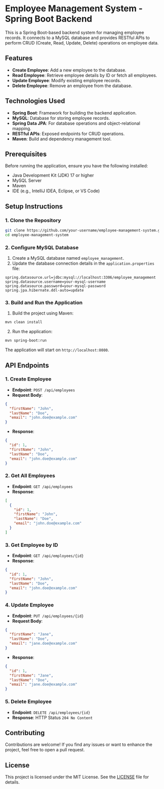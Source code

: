 # Employee Management System - Spring Boot Backend

This is a Spring Boot-based backend system for managing employee records. It connects to a MySQL database and provides RESTful APIs to perform CRUD (Create, Read, Update, Delete) operations on employee data.

## Features
- **Create Employee**: Add a new employee to the database.
- **Read Employee**: Retrieve employee details by ID or fetch all employees.
- **Update Employee**: Modify existing employee records.
- **Delete Employee**: Remove an employee from the database.

## Technologies Used
- **Spring Boot**: Framework for building the backend application.
- **MySQL**: Database for storing employee records.
- **Spring Data JPA**: For database operations and object-relational mapping.
- **RESTful APIs**: Exposed endpoints for CRUD operations.
- **Maven**: Build and dependency management tool.

## Prerequisites
Before running the application, ensure you have the following installed:
- Java Development Kit (JDK) 17 or higher
- MySQL Server
- Maven
- IDE (e.g., IntelliJ IDEA, Eclipse, or VS Code)

## Setup Instructions

### 1. Clone the Repository
```bash
git clone https://github.com/your-username/employee-management-system.git
cd employee-management-system
```

### 2. Configure MySQL Database
1. Create a MySQL database named `employee_management`.
2. Update the database connection details in the `application.properties` file:
  ```properties
  spring.datasource.url=jdbc:mysql://localhost:3306/employee_management
  spring.datasource.username=your-mysql-username
  spring.datasource.password=your-mysql-password
  spring.jpa.hibernate.ddl-auto=update
  ```

### 3. Build and Run the Application
1. Build the project using Maven:
  ```bash
  mvn clean install
  ```
2. Run the application:
  ```bash
  mvn spring-boot:run
  ```
  The application will start on `http://localhost:8080`.

## API Endpoints

### 1. Create Employee
- **Endpoint**: `POST /api/employees`
- **Request Body**:
 ```json
 {
   "firstName": "John",
   "lastName": "Doe",
   "email": "john.doe@example.com"
 }
 ```
- **Response**:
 ```json
 {
   "id": 1,
   "firstName": "John",
   "lastName": "Doe",
   "email": "john.doe@example.com"
 }
 ```

### 2. Get All Employees
- **Endpoint**: `GET /api/employees`
- **Response**:
 ```json
 [
   {
     "id": 1,
     "firstName": "John",
     "lastName": "Doe",
     "email": "john.doe@example.com"
   }
 ]
 ```

### 3. Get Employee by ID
- **Endpoint**: `GET /api/employees/{id}`
- **Response**:
 ```json
 {
   "id": 1,
   "firstName": "John",
   "lastName": "Doe",
   "email": "john.doe@example.com"
 }
 ```

### 4. Update Employee
- **Endpoint**: `PUT /api/employees/{id}`
- **Request Body**:
 ```json
 {
   "firstName": "Jane",
   "lastName": "Doe",
   "email": "jane.doe@example.com"
 }
 ```
- **Response**:
 ```json
 {
   "id": 1,
   "firstName": "Jane",
   "lastName": "Doe",
   "email": "jane.doe@example.com"
 }
 ```

### 5. Delete Employee
- **Endpoint**: `DELETE /api/employees/{id}`
- **Response**: HTTP Status `204 No Content`

## Contributing
Contributions are welcome! If you find any issues or want to enhance the project, feel free to open a pull request.

## License
This project is licensed under the MIT License. See the [LICENSE](LICENSE) file for details.

